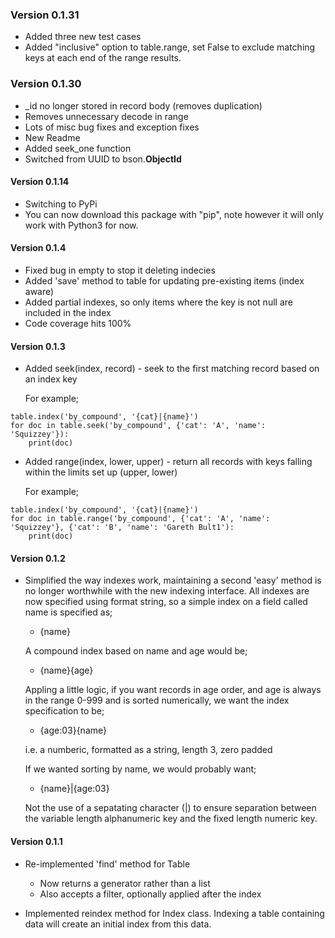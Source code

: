 ### Version 0.1.31

* Added three new test cases
* Added "inclusive" option to table.range, set False to exclude matching keys at 
each end of the range results.

### Version 0.1.30

* _id no longer stored in record body (removes duplication)
* Removes unnecessary decode in range
* Lots of misc bug fixes and exception fixes
* New Readme
* Added seek_one function
* Switched from UUID to bson.**ObjectId**

#### Version 0.1.14

* Switching to PyPi
* You can now download this package with "pip", note however it will only work with Python3 for now.

#### Version 0.1.4

* Fixed bug in empty to stop it deleting indecies
* Added 'save' method to table for updating pre-existing items (index aware)
* Added partial indexes, so only items where the key is not null are included in the index
* Code coverage hits 100%

#### Version 0.1.3

* Added seek(index, record) - seek to the first matching record based on an index key

  For example;
```  
table.index('by_compound', '{cat}|{name}')
for doc in table.seek('by_compound', {'cat': 'A', 'name': 'Squizzey'}):
    print(doc)
```

* Added range(index, lower, upper) - return all records with keys falling within the
  limits set up (upper, lower)

  For example;
  
```  
table.index('by_compound', '{cat}|{name}')
for doc in table.range('by_compound', {'cat': 'A', 'name': 'Squizzey'}, {'cat': 'B', 'name': 'Gareth Bult1'):
    print(doc)
```

#### Version 0.1.2

* Simplified the way indexes work, maintaining a second 'easy' method is no
  longer worthwhile with the new indexing interface. All indexes are now specified
  using format string, so a simple index on a field called name is specified as;
  
  - {name}
  
  A compound index based on name and age would be;
  
  - {name}{age}
  
  Appling a little logic, if you want records in age order, and age is always in
  the range 0-999 and is sorted numerically, we want the index specification to be;
  
  - {age:03}{name}
  
  i.e. a numberic, formatted as a string, length 3, zero padded
  
  If we wanted sorting by name, we would probably want;
  
  - {name}|{age:03}
  
  Not the use of a sepatating character (|) to ensure separation between the variable 
  length alphanumeric key and the fixed length numeric key.

#### Version 0.1.1

* Re-implemented 'find' method for Table
  * Now returns a generator rather than a list
  * Also accepts a filter, optionally applied after the index
  
* Implemented reindex method for Index class.
  Indexing a table containing data will create an initial index from this data.
  
